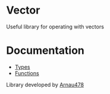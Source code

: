 # Vector
Useful library for operating with vectors

# Documentation
- [Types](types.md)
- [Functions](functions.md)

Library developed by [Arnau478](https://github.com/Arnau478)
